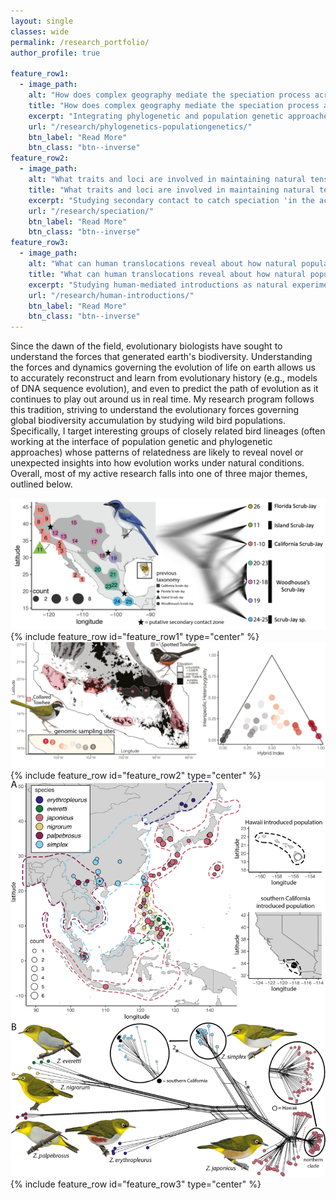 ```yaml
---
layout: single
classes: wide
permalink: /research_portfolio/
author_profile: true

feature_row1:
  - image_path:
    alt: "How does complex geography mediate the speciation process across the globe?"
    title: "How does complex geography mediate the speciation process across the globe?"
    excerpt: "Integrating phylogenetic and population genetic approaches to accurately reconstruct complex evolutionary histories."
    url: "/research/phylogenetics-populationgenetics/"
    btn_label: "Read More"
    btn_class: "btn--inverse"
feature_row2:
  - image_path:
    alt: "What traits and loci are involved in maintaining natural tension zones?"
    title: "What traits and loci are involved in maintaining natural tension zones?"
    excerpt: "Studying secondary contact to catch speciation 'in the act' and study the evolution of reproductive isolation under natural conditions."
    url: "/research/speciation/"
    btn_label: "Read More"
    btn_class: "btn--inverse"
feature_row3:
  - image_path:
    alt: "What can human translocations reveal about how natural populations colonize and establish in novel localities?"
    title: "What can human translocations reveal about how natural populations colonize and establish in novel localities?"
    excerpt: "Studying human-mediated introductions as natural experiments that reveal the real-time dynamics of population founding and colonization."
    url: "/research/human-introductions/"
    btn_label: "Read More"
    btn_class: "btn--inverse"
---
```


Since the dawn of the field, evolutionary biologists have sought to understand the forces that generated earth's biodiversity. Understanding the forces and dynamics governing the evolution of life on earth allows us to accurately reconstruct and learn from evolutionary history (e.g., models of DNA sequence evolution), and even to predict the path of evolution as it continues to play out around us in real time. My research program follows this tradition, striving to understand the evolutionary forces governing global biodiversity accumulation by studying wild bird populations. Specifically, I target interesting groups of closely related bird lineages (often working at the interface of population genetic and phylogenetic approaches) whose patterns of relatedness are likely to reveal novel or unexpected insights into how evolution works under natural conditions. Overall, most of my active research falls into one of three major themes, outlined below. 

![](/assets/images/unsplash.png)
{% include feature_row id="feature_row1" type="center" %}
![](/assets/images/unsplash-gallery-speciation.png)
{% include feature_row id="feature_row2" type="center" %}
![](/assets/images/unsplash-gallery-humanmediated.png)
{% include feature_row id="feature_row3" type="center" %}
